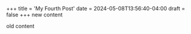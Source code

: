 +++
title = 'My Fourth Post'
date = 2024-05-08T13:56:40-04:00
draft = false
+++
 new content
 
 old content
